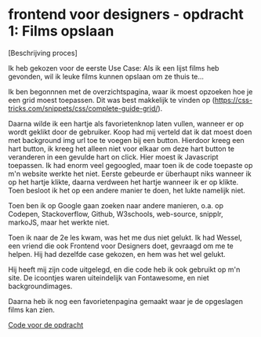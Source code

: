 # frontend voor designers - opdracht 1: Films opslaan
[Beschrijving proces]

Ik heb gekozen voor de eerste Use Case: Als ik een lijst films heb gevonden, wil ik leuke films kunnen opslaan om ze thuis te...

Ik ben begonnnen met de overzichtspagina, waar ik moest opzoeken hoe je een grid moest toepassen. Dit was best makkelijk te vinden op (https://css-tricks.com/snippets/css/complete-guide-grid/).

Daarna wilde ik een hartje als favorietenknop laten vullen, wanneer er op wordt geklikt door de gebruiker. Koop had mij verteld dat ik dat moest doen met background img url toe te voegen bij een button. Hierdoor kreeg een hart button, ik kreeg het alleen niet voor elkaar om deze hart button te veranderen in een gevulde hart on click. Hier moest ik Javascript toepassen. Ik had enorm veel gegoogled, maar toen ik de code toepaste op m'n website werkte het niet. Eerste gebeurde er überhaupt niks wanneer ik op het hartje klikte, daarna verdween het hartje wanneer ik er op klikte. Toen besloot ik het op een andere manier te doen, het lukte namelijk niet.

Toen ben ik op Google gaan zoeken naar andere manieren, o.a. op Codepen, Stackoverflow, Github, W3schools, web-source, snipplr, markoJS, maar het werkte niet.

Toen ik naar de 2e les kwam, was het me dus niet gelukt. Ik had Wessel, een vriend die ook Frontend voor Designers doet, gevraagd om me te helpen. Hij had dezelfde case gekozen, en hem was het wel gelukt.

Hij heeft mij zijn code uitgelegd, en die code heb ik ook gebruikt op m'n site. De icoontjes waren uiteindelijk van Fontawesome, en niet backgroundimages.

Daarna heb ik nog een favorietenpagina gemaakt waar je de opgeslagen films kan zien.


[Code voor de opdracht](https://github.com/Richardmei1/frontendvoordesigners/tree/master/opdracht1/Week%201)
